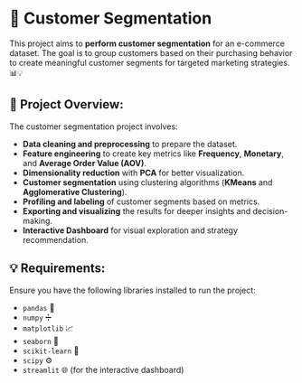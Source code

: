 # 🌟 Customer Segmentation

This project aims to **perform customer segmentation** for an e-commerce dataset. The goal is to group customers based on their purchasing behavior to create meaningful customer segments for targeted marketing strategies. 📊💡

## 🚀 Project Overview:
The customer segmentation project involves:
- **Data cleaning and preprocessing** to prepare the dataset.
- **Feature engineering** to create key metrics like **Frequency**, **Monetary**, and **Average Order Value (AOV)**.
- **Dimensionality reduction** with **PCA** for better visualization.
- **Customer segmentation** using clustering algorithms (**KMeans** and **Agglomerative Clustering**).
- **Profiling and labeling** of customer segments based on metrics.
- **Exporting and visualizing** the results for deeper insights and decision-making.
- **Interactive Dashboard** for visual exploration and strategy recommendation.

## 💡 Requirements:
Ensure you have the following libraries installed to run the project:

- `pandas` 📑  
- `numpy` ➗  
- `matplotlib` 📈  
- `seaborn` 🎨  
- `scikit-learn` 🤖  
- `scipy` ⚙️  
- `streamlit` 🌐 (for the interactive dashboard)
